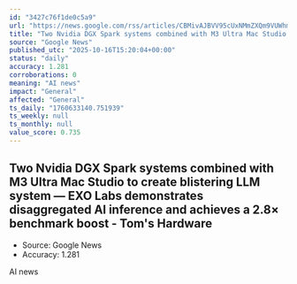 ```yaml
---
id: "3427c76f1de0c5a9"
url: "https://news.google.com/rss/articles/CBMivAJBVV95cUxNMmZXQm9VUWhmRDByUU9NM1Uwalh6Z0ZnRnhCeTJWc1ZkOER5M1Vmd19PdFdkTkNFWk9DampPT3JLbUhfTXpPOTFYTUQ2WGN4UWdmS1BmZnZHV3BPMkstTnREMXk0Q0lhRk94V09qTlFBV0pMdFlQaDA3bER0YnFoNEpXZGdoZUppNzY1N0RlakdReTlKRFZEbzhkZFNMSVRnODM4RjlXR2hBTDFaTHgtSkpmcy10a2RHSElkSFM1Nk9rXzNUdXI1TzJORzhGWDBjMVhLYUtXRDlmRThMT1lZTkZXcFhQS2tCMnRwZ0trRGhHMGx0NVg5WnlfZGJvQ0xYNFlNd0k0X01sMEVJQ0pWY3hSMXhPMTNrY3B6QW1sRzNGZFRGMndwdVpVd0tMdUlpTVNIQ0o1ZlRfaUM4?oc=5"
title: "Two Nvidia DGX Spark systems combined with M3 Ultra Mac Studio to create blistering LLM system — EXO Labs demonstrates disaggregated AI inference and achieves a 2.8× benchmark boost - Tom's Hardware"
source: "Google News"
published_utc: "2025-10-16T15:20:04+00:00"
status: "daily"
accuracy: 1.281
corroborations: 0
meaning: "AI news"
impact: "General"
affected: "General"
ts_daily: "1760633140.751939"
ts_weekly: null
ts_monthly: null
value_score: 0.735
---
```

## Two Nvidia DGX Spark systems combined with M3 Ultra Mac Studio to create blistering LLM system — EXO Labs demonstrates disaggregated AI inference and achieves a 2.8× benchmark boost - Tom's Hardware

- Source: Google News
- Accuracy: 1.281

AI news
